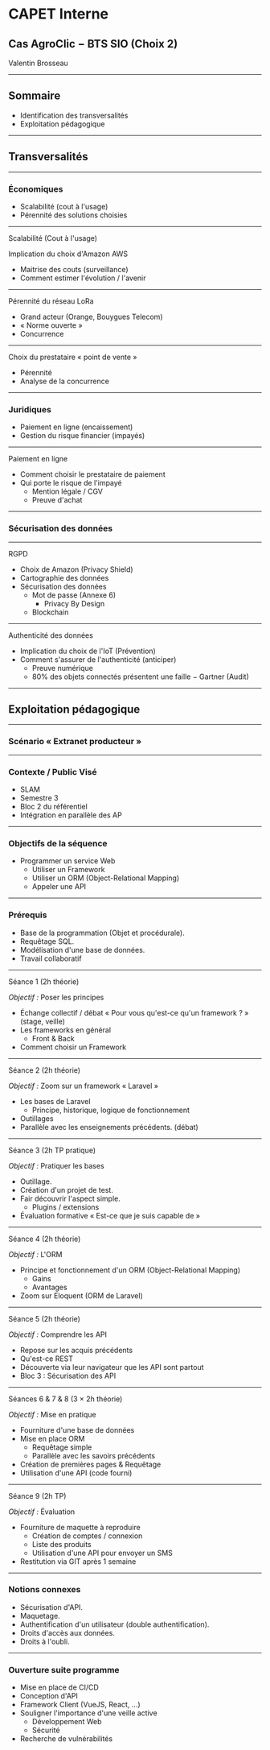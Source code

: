 # CAPET Interne

## Cas AgroClic − BTS SIO (Choix 2)

Valentin Brosseau

---

## Sommaire

- Identification des transversalités
- Exploitation pédagogique

---

## Transversalités

---

### Économiques

- Scalabilité (cout à l'usage)
- Pérennité des solutions choisies

---

Scalabilité (Cout à l'usage)

Implication du choix d'Amazon AWS

- Maitrise des couts (surveillance)
- Comment estimer l'évolution / l'avenir

---

Pérennité du réseau LoRa

- Grand acteur (Orange, Bouygues Telecom)
- « Norme ouverte »
- Concurrence

---

Choix du prestataire « point de vente »

- Pérennité
- Analyse de la concurrence

---

### Juridiques

- Paiement en ligne (encaissement)
- Gestion du risque financier (impayés)

---

Paiement en ligne

- Comment choisir le prestataire de paiement
- Qui porte le risque de l'impayé
  - Mention légale / CGV
  - Preuve d'achat

---

### Sécurisation des données

---

RGPD

- Choix de Amazon (Privacy Shield)
- Cartographie des données
- Sécurisation des données
  - Mot de passe (Annexe 6)
    - Privacy By Design
  - Blockchain

---

Authenticité des données

- Implication du choix de l'IoT (Prévention)
- Comment s'assurer de l'authenticité (anticiper)
  - Preuve numérique
  - 80% des objets connectés présentent une faille − Gartner (Audit)

---

## Exploitation pédagogique

---

### Scénario « Extranet producteur »

---

### Contexte / Public Visé

- SLAM
- Semestre 3
- Bloc 2 du référentiel
- Intégration en parallèle des AP

---

### Objectifs de la séquence

- Programmer un service Web
  - Utiliser un Framework
  - Utiliser un ORM (Object-Relational Mapping)
  - Appeler une API

---

### Prérequis

- Base de la programmation (Objet et procédurale).
- Requêtage SQL.
- Modélisation d'une base de données.
- Travail collaboratif

---

Séance 1 (2h théorie)

_Objectif :_ Poser les principes

- Échange collectif / débat « Pour vous qu'est-ce qu'un framework ? » (stage, veille)
- Les frameworks en général
  - Front & Back
- Comment choisir un Framework

---

Séance 2 (2h théorie)

_Objectif :_ Zoom sur un framework « Laravel »

- Les bases de Laravel
  - Principe, historique, logique de fonctionnement
- Outillages
- Parallèle avec les enseignements précédents. (débat)

---

Séance 3 (2h TP pratique)

_Objectif :_ Pratiquer les bases

- Outillage.
- Création d'un projet de test.
- Fair découvrir l'aspect simple.
  - Plugins / extensions
- Évaluation formative « Est-ce que je suis capable de »

---

Séance 4 (2h théorie)

_Objectif :_ L'ORM

- Principe et fonctionnement d'un ORM (Object-Relational Mapping)
  - Gains
  - Avantages
- Zoom sur Eloquent (ORM de Laravel)

---

Séance 5 (2h théorie)

_Objectif :_ Comprendre les API

- Repose sur les acquis précédents
- Qu'est-ce REST
- Découverte via leur navigateur que les API sont partout
- Bloc 3 : Sécurisation des API

---

Séances 6 & 7 & 8 (3 × 2h théorie)

_Objectif :_ Mise en pratique

- Fourniture d'une base de données
- Mise en place ORM
  - Requêtage simple
  - Parallèle avec les savoirs précédents
- Création de premières pages & Requêtage
- Utilisation d'une API (code fourni)

---

Séance 9 (2h TP)

_Objectif :_ Évaluation

- Fourniture de maquette à reproduire
  - Création de comptes / connexion
  - Liste des produits
  - Utilisation d'une API pour envoyer un SMS
- Restitution via GIT après 1 semaine

---

### Notions connexes

- Sécurisation d'API.
- Maquetage.
- Authentification d'un utilisateur (double authentification).
- Droits d'accès aux données.
- Droits à l'oubli.

---

### Ouverture suite programme

- Mise en place de CI/CD
- Conception d'API
- Framework Client (VueJS, React, …)
- Souligner l'importance d'une veille active
  - Développement Web
  - Sécurité
- Recherche de vulnérabilités
